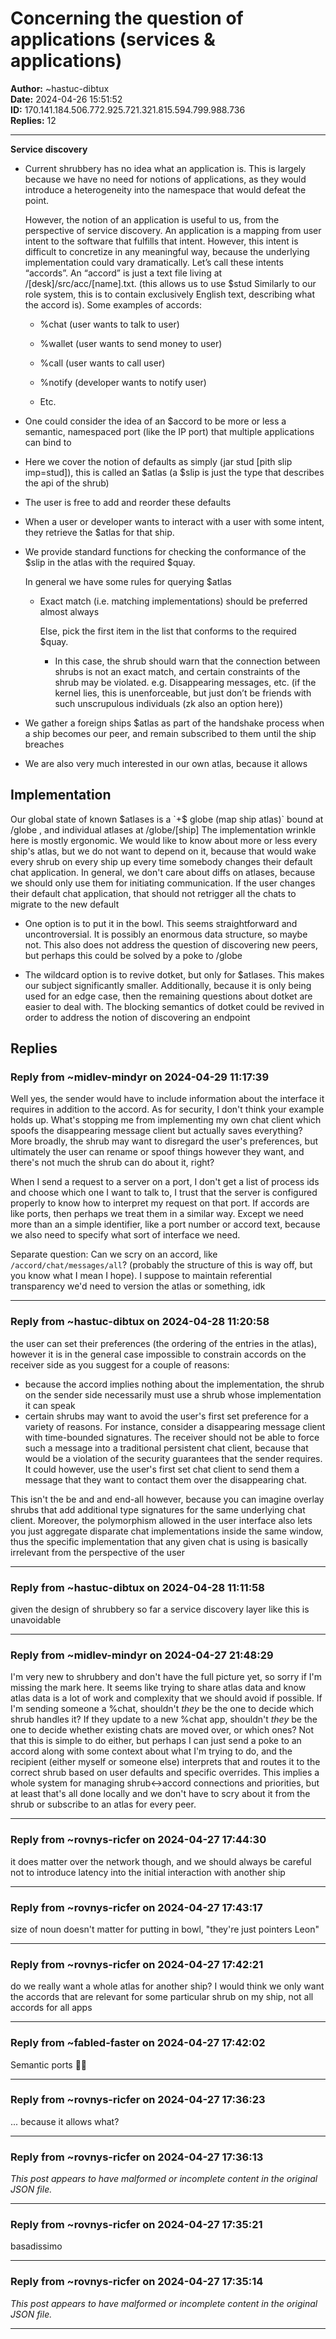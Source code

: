 # Concerning the question of applications (services & applications)

**Author:** ~hastuc-dibtux  
**Date:** 2024-04-26 15:51:52  
**ID:** 170.141.184.506.772.925.721.321.815.594.799.988.736  
**Replies:** 12  

---

**Service discovery**


* Current shrubbery has no idea what an application is. This is largely because we have no need for notions of applications, as they would introduce a heterogeneity into the namespace that would defeat the point.

  However, the notion of an application is useful to us, from the perspective of service discovery. An application is a mapping from user intent to the software that fulfills that intent. However, this intent is difficult to concretize in any meaningful way, because the underlying implementation could vary dramatically. Let’s call these intents “accords”. An “accord” is just a text file living at /[desk]/src/acc/[name].txt. (this allows us to use $stud Similarly to our role system, this is to contain exclusively English text, describing what the accord is). Some examples of accords:

  * %chat (user wants to talk to user)

  * %wallet (user wants to send money to user)

  * %call (user wants to call user)

  * %notify (developer wants to notify user)

  * Etc.

* One could consider the idea of an $accord to be more or less a semantic, namespaced port (like the IP port) that multiple applications can bind to

* Here we cover the notion of defaults as simply (jar stud [pith slip imp=stud]), this is called an $atlas (a $slip is just the type that describes the api of the shrub)

* The user is free to add and reorder these defaults

* When a user or developer wants to interact with a user with some intent, they retrieve the $atlas for that ship.

* We provide standard functions for checking the conformance of the $slip in the atlas with the required $quay.

  In general we have some rules for querying $atlas

  * Exact match (i.e. matching implementations) should be preferred almost always

    Else, pick the first item in the list that conforms to the required $quay.

    * In this case, the shrub should warn that the connection between shrubs is not an exact match, and certain constraints of the shrub may be violated. e.g. Disappearing messages, etc. (if the kernel lies, this is unenforceable, but just don’t be friends with such unscrupulous individuals (zk also an option here))

* We gather a foreign ships $atlas as part of the handshake process when a ship becomes our peer, and remain subscribed to them until the ship breaches

* We are also very much interested in our own atlas, because it allows 


## Implementation

Our global state of known $atlases is a `+$  globe  (map ship atlas)`
bound at /globe , and individual atlases at /globe/[ship]
The implementation wrinkle here is mostly ergonomic. We would like to know about more or less every ship's atlas, but we do not want to depend on it, because that would wake every shrub on every ship up every time somebody changes their default chat application.  In general, we don't care about diffs on atlases, because we should only use them for initiating communication. If the user changes their default chat application, that should not retrigger all the chats to migrate to the new default


* One option is to put it in the bowl. This seems straightforward and uncontroversial. It is possibly an enormous data structure, so maybe not. This also does not address the question of discovering new peers, but perhaps this could be solved by a poke to /globe

* The wildcard option is to revive dotket, but only for $atlases. This makes our subject significantly smaller. Additionally, because it is only being used for an edge case, then the remaining questions about dotket are easier to deal with. The blocking semantics of dotket could be revived in order to address the notion of discovering an endpoint



## Replies

### Reply from ~midlev-mindyr on 2024-04-29 11:17:39

Well yes, the sender would have to include information about the interface it requires in addition to the accord.
As for security, I don't think your example holds up. What's stopping me from implementing my own chat client which spoofs the disappearing message client but actually saves everything?
More broadly, the shrub may want to disregard the user's preferences, but ultimately the user can rename or spoof things however they want, and there's not much the shrub can do about it, right?

When I send a request to a server on a port, I don't get a list of process ids and choose which one I want to talk to, I trust that the server is configured properly to know how to interpret my request on that port. If accords are like ports, then perhaps we treat them in a similar way. Except we need more than an a simple identifier, like a port number or accord text, because we also need to specify what sort of interface we need.

Separate question: Can we scry on an accord, like `/accord/chat/messages/all`? (probably the structure of this is way off, but you know what I mean I hope). I suppose to maintain referential transparency we'd need to version the atlas or something, idk


---

### Reply from ~hastuc-dibtux on 2024-04-28 11:20:58

the user can set their preferences (the ordering of the entries in the atlas), however it is in the general case impossible to constrain accords on the receiver side as you suggest for a couple of reasons:
- because the accord implies nothing about the implementation, the shrub on the sender side necessarily must use a shrub whose implementation it can speak
- certain shrubs may want to avoid the user's first set preference for a variety of reasons. For instance, consider a disappearing message client with time-bounded signatures. The receiver should not be able to force such a message into a traditional persistent chat client, because that would be a violation of the security guarantees that the sender requires. It could however, use the user's first set chat client to send them a message that they want to contact them over the disappearing chat. 

This isn't the be and and end-all however, because you can imagine overlay shrubs that add additional type signatures for the same underlying chat client. Moreover, the polymorphism allowed in the user interface also lets you just aggregate disparate chat implementations inside the same window, thus the specific implementation that any given chat is using is basically irrelevant from the perspective of the user


---

### Reply from ~hastuc-dibtux on 2024-04-28 11:11:58

given the design of shrubbery so far a service discovery layer like this is unavoidable


---

### Reply from ~midlev-mindyr on 2024-04-27 21:48:29

I'm very new to shrubbery and don't have the full picture yet, so sorry if I'm missing the mark here.
It seems like trying to share atlas data and know atlas data is a lot of work and complexity that we should avoid if possible.
If I'm sending someone a %chat, shouldn't *they* be the one to decide which shrub handles it? If they update to a new %chat app, shouldn't *they* be the one to decide whether existing chats are moved over, or which ones?
Not that this is simple to do either, but perhaps I can just send a poke to an accord along with some context about what I'm trying to do, and the recipient (either myself or someone else) interprets that and routes it to the correct shrub based on user defaults and specific overrides.
This implies a whole system for managing shrub<->accord connections and priorities, but at least that's all done locally and we don't have to scry about it from the shrub or subscribe to an atlas for every peer.


---

### Reply from ~rovnys-ricfer on 2024-04-27 17:44:30

it does matter over the network though, and we should always be careful not to introduce latency into the initial interaction with another ship


---

### Reply from ~rovnys-ricfer on 2024-04-27 17:43:17

size of noun doesn't matter for putting in bowl, "they're just pointers Leon"


---

### Reply from ~rovnys-ricfer on 2024-04-27 17:42:21

do we really want a whole atlas for another ship? I would think we only want the accords that are relevant for some particular shrub on my ship, not all accords for all apps


---

### Reply from ~fabled-faster on 2024-04-27 17:42:02

Semantic ports 🫨🤯


---

### Reply from ~rovnys-ricfer on 2024-04-27 17:36:23

... because it allows what?


---

### Reply from ~rovnys-ricfer on 2024-04-27 17:36:13

*This post appears to have malformed or incomplete content in the original JSON file.*

---

### Reply from ~rovnys-ricfer on 2024-04-27 17:35:21

basadissimo


---

### Reply from ~rovnys-ricfer on 2024-04-27 17:35:14

*This post appears to have malformed or incomplete content in the original JSON file.*

---

